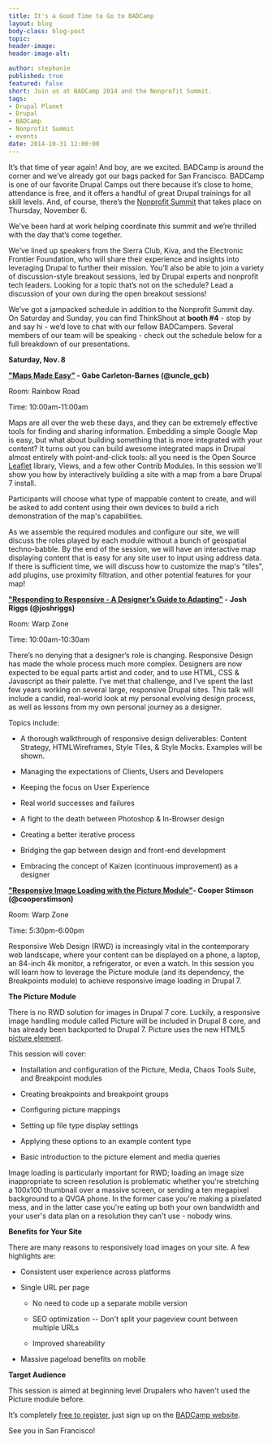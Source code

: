 ```yaml
---
title: It's a Good Time to Go to BADCamp
layout: blog
body-class: blog-post
topic:
header-image:
header-image-alt:

author: stephanie
published: true
featured: false
short: Join us at BADCamp 2014 and the Nonprofit Summit.
tags:
- Drupal Planet
- Drupal
- BADCamp
- Nonprofit Summit
- events
date: 2014-10-31 12:00:00
---
```


It’s that time of year again! And boy, are we excited. BADCamp is around the corner and we’ve already got our bags packed for San Francisco. BADCamp  is one of our favorite Drupal Camps out there because it’s close to home, attendance is free, and it offers a handful of great Drupal trainings for all skill levels. And, of course, there’s the [Nonprofit Summit](https://2014.badcamp.net/event/non-profit-summit) that takes place on Thursday, November 6.

We’ve been hard at work helping coordinate this summit and we’re thrilled with the day that’s come together. 

We’ve lined up speakers from the Sierra Club, Kiva, and the Electronic Frontier Foundation, who will share their experience and insights into leveraging Drupal to further their mission. You’ll also be able to join a variety of discussion-style breakout sessions, led by Drupal experts and nonprofit tech leaders. Looking for a topic that’s not on the schedule? Lead a discussion of your own during the open breakout sessions! 

We’ve got a jampacked schedule in addition to the Nonprofit Summit day. On Saturday and Sunday, you can find ThinkShout at **booth #4** - stop by and say hi - we’d love to chat with our fellow BADCampers. Several members of our team will be speaking -  check out the schedule below for a full breakdown of our presentations.

**Saturday, Nov. 8**

**["Maps Made Easy"](https://2014.badcamp.net/session/maps-made-easy) - Gabe Carleton-Barnes (@uncle_gcb)**

Room: Rainbow Road

Time: 10:00am-11:00am

Maps are all over the web these days, and they can be extremely effective tools for finding and sharing information. Embedding a simple Google Map is easy, but what about building something that is more integrated with your content? It turns out you can build awesome integrated maps in Drupal almost entirely with point-and-click tools: all you need is the Open Source [Leaflet](http://leafletjs.com/) library, Views, and a few other Contrib Modules. In this session we'll show you how by interactively building a site with a map from a bare Drupal 7 install.

Participants will choose what type of mappable content to create, and will be asked to add content using their own devices to build a rich demonstration of the map's capabilities.

As we assemble the required modules and configure our site, we will discuss the roles played by each module without a bunch of geospatial techno-babble. By the end of the session, we will have an interactive map displaying content that is easy for any site user to input using address data. If there is sufficient time, we will discuss how to customize the map's "tiles", add plugins, use proximity filtration, and other potential features for your map!


**["Responding to Responsive - A Designer’s Guide to Adapting"](https://2014.badcamp.net/session/responding-responsive-designers-guide-adapting) - Josh Riggs (@joshriggs)**

Room: Warp Zone

Time: 10:00am-10:30am

There’s no denying that a designer’s role is changing. Responsive Design has made the whole process much more complex. Designers are now expected to be equal parts artist and coder, and to use HTML, CSS & Javascript as their palette. I’ve met that challenge, and I‘ve spent the last few years working on several large, responsive Drupal sites. This talk will include a candid, real-world look at my personal evolving design process, as well as lessons from my own personal journey as a designer.

Topics include:

* A thorough walkthrough of responsive design deliverables: Content Strategy, HTMLWireframes, Style Tiles, & Style Mocks. Examples will be shown.

* Managing the expectations of Clients, Users and Developers

* Keeping the focus on User Experience

* Real world successes and failures

* A fight to the death between Photoshop & In-Browser design

* Creating a better iterative process

* Bridging the gap between design and front-end development

* Embracing the concept of Kaizen (continuous improvement) as a designer


**["Responsive Image Loading with the Picture Module"](https://2014.badcamp.net/session/responsive-image-loading-picture-module)- Cooper Stimson (@cooperstimson)**

Room: Warp Zone

Time: 5:30pm-6:00pm

Responsive Web Design (RWD) is increasingly vital in the contemporary web landscape, where your content can be displayed on a phone, a laptop, an 84-inch 4k monitor, a refrigerator, or even a watch. In this session you will learn how to leverage the Picture module (and its dependency, the Breakpoints module) to achieve responsive image loading in Drupal 7.

**The Picture Module**

There is no RWD solution for images in Drupal 7 core. Luckily, a responsive image handling module called Picture will be included in Drupal 8 core, and has already been backported to Drupal 7. Picture uses the new HTML5 [picture element](http://www.w3.org/html/wg/drafts/html/master/embedded-content.html#the-picture-element).

This session will cover:

* Installation and configuration of the Picture, Media, Chaos Tools Suite, and Breakpoint modules

* Creating breakpoints and breakpoint groups

* Configuring picture mappings

* Setting up file type display settings

* Applying these options to an example content type

* Basic introduction to the picture element and media queries

Image loading is particularly important for RWD; loading an image size inappropriate to screen resolution is problematic whether you're stretching a 100x100 thumbnail over a massive screen, or sending a ten megapixel background to a QVGA phone. In the former case you're making a pixelated mess, and in the latter case you're eating up both your own bandwidth and your user's data plan on a resolution they can't use - nobody wins.

**Benefits for Your Site**

There are many reasons to responsively load images on your site. A few highlights are:

* Consistent user experience across platforms

* Single URL per page

    * No need to code up a separate mobile version

    * SEO optimization -- Don't split your pageview count between multiple URLs

    * Improved shareability


* Massive pageload benefits on mobile

**Target Audience**

This session is aimed at beginning level Drupalers who haven't used the Picture module before.

It’s completely [free to register](https://2014.badcamp.net/event/non-profit-summit), just sign up on the [BADCamp website](https://2014.badcamp.net/).

See you in San Francisco!

